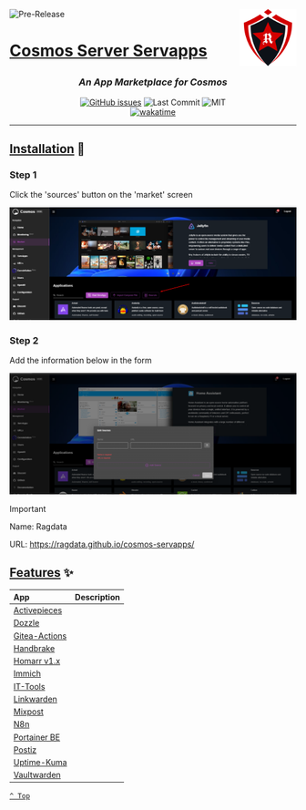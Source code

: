 <a name="top"><img height="100" align="right" src="https://raw.githubusercontent.com/Ragdata/media/master/logo/Ragdata-64.svg" alt="Cosmos Server Servapps" /></a>

<!-- [![Codacy grade][codacy-grade]][codacy-repo] -->
![Pre-Release][pre-release]
<!-- ![Version][version] -->

<h1>

[Cosmos Server Servapps][release]

</h1>

<div align="center">

### _An App Marketplace for Cosmos_

[![GitHub issues][issues-badge]][issues]
![Last Commit][commit-badge]
![MIT][license-badge]
<br />
[![wakatime][wakatime-badge]][wakatime-repo]

</div>

<hr />

## [Installation](#top) 📂

### Step 1

Click the 'sources' button on the 'market' screen

<img src="images/1.png">

### Step 2

Add the information below in the form

<img src="images/2.png">

> [!important]
> Name: Ragdata
>
> URL: https://ragdata.github.io/cosmos-servapps/

## [Features](#top) ✨

| App               | Description |
|:------------------|:------------|
| [Activepieces]()  |             |
| [Dozzle]()        |             |
| [Gitea-Actions]() |             |
| [Handbrake]()     |             |
| [Homarr v1.x]()   |             |
| [Immich]()        |             |
| [IT-Tools]()      |             |
| [Linkwarden]()    |             |
| [Mixpost]()       |             |
| [N8n]()           |             |
| [Portainer BE]()  |             |
| [Postiz]()        |             |
| [Uptime-Kuma]()   |             |
| [Vaultwarden]()   |             |

[`^ Top`](#top)

[pre-release]: https://img.shields.io/badge/Status-Pre--Release-d20000?labelColor=31383f
[release]: https://ragdata.github.io/cosmos-servapps/
[repo]: https://github.com/ragdata/cosmos-servapps

[commit-badge]: https://img.shields.io/github/last-commit/ragdata/cosmos-servapps/master?logo=github&style=for-the-badge
[issues-badge]: https://img.shields.io/github/issues-raw/ragdata/cosmos-servapps?style=for-the-badge&logo=github
[license-badge]: https://img.shields.io/badge/License-MIT-gold?style=for-the-badge

[issues]: https://github.com/ragdata/cosmos-servapps/issues
[mit-license]: http://choosealicense.com/licenses/mit/


[wakatime-badge]: https://wakatime.com/badge/user/7e04d9d4-3a44-495e-b622-69fdbafd036c/project/d8fd4898-5adc-4ab8-8208-4f3ce314075d.svg?style=for-the-badge
[wakatime-repo]: https://wakatime.com/badge/user/7e04d9d4-3a44-495e-b622-69fdbafd036c/project/d8fd4898-5adc-4ab8-8208-4f3ce314075d
